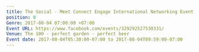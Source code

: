 ```yaml
---
title: The Social - Meet Connect Engage International Networking Event
position: 0
Genre: 2017-08-04 07:00:00 +07:00
Event URL: https://www.facebook.com/events/329292527530331/
Venue: The 100 - perfect garden - perfect beer
Event date: 2017-08-04T05:30:00-07:00 to 2017-08-04T09:59:00-07:00
---
```


